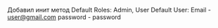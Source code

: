 Добавил инит метод
Default Roles: Admin, User
Default User: Email - user@gmail.com
              password - password
